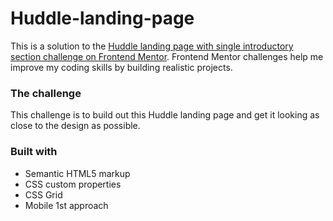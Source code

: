 # Huddle-landing-page

This is a solution to the [Huddle landing page with single introductory section challenge on Frontend Mentor](https://www.frontendmentor.io/challenges/huddle-landing-page-with-a-single-introductory-section-B_2Wvxgi0). Frontend Mentor challenges help me improve my coding skills by building realistic projects. 

### The challenge
This challenge is to build out this Huddle landing page and get it looking as close to the design as possible.

### Built with
- Semantic HTML5 markup
- CSS custom properties
- CSS Grid
- Mobile 1st approach
